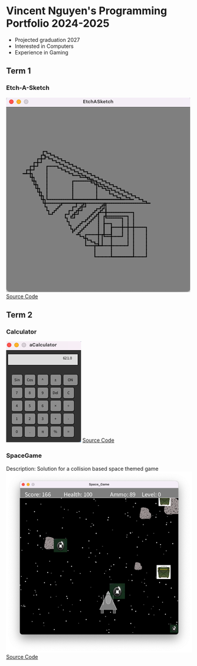 # Vincent Nguyen's Programming Portfolio 2024-2025

* Projected graduation 2027
* Interested in Computers
* Experience in Gaming

## Term 1
### Etch-A-Sketch
![Running app](https://github.com/Chicken3847/programming1/blob/main/images/Sketch.png?raw=true)
[Source Code](https://github.com/Chicken3847/programming1/tree/main/EtchASketch)

## Term 2
### Calculator
![Running App](https://github.com/Chicken3847/programming1/blob/main/images/Calc.png?raw=true)
[Source Code](https://github.com/Chicken3847/programming1/tree/main/src/Calculatorkj)


### SpaceGame
Description: Solution for a collision based space themed game
![Running App](https://github.com/Chicken3847/programming1/blob/main/images/Game.png?raw=true)
[Source Code](https://github.com/Chicken3847/programming1/tree/main/src/Space_Game)

